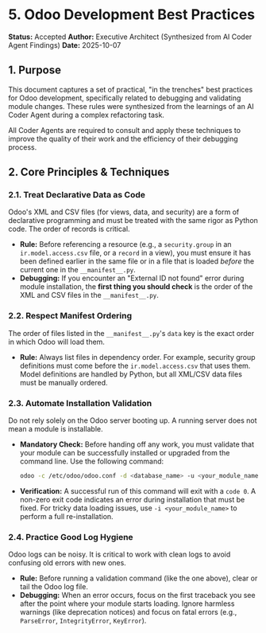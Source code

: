 # 5. Odoo Development Best Practices

**Status:** Accepted
**Author:** Executive Architect (Synthesized from AI Coder Agent Findings)
**Date:** 2025-10-07

## 1. Purpose

This document captures a set of practical, "in the trenches" best practices for Odoo development, specifically related to debugging and validating module changes. These rules were synthesized from the learnings of an AI Coder Agent during a complex refactoring task.

All Coder Agents are required to consult and apply these techniques to improve the quality of their work and the efficiency of their debugging process.

## 2. Core Principles & Techniques

### 2.1. Treat Declarative Data as Code

Odoo's XML and CSV files (for views, data, and security) are a form of declarative programming and must be treated with the same rigor as Python code. The order of records is critical.

-   **Rule:** Before referencing a resource (e.g., a `security.group` in an `ir.model.access.csv` file, or a `record` in a view), you must ensure it has been defined earlier in the same file or in a file that is loaded *before* the current one in the `__manifest__.py`.
-   **Debugging:** If you encounter an "External ID not found" error during module installation, the **first thing you should check** is the order of the XML and CSV files in the `__manifest__.py`.

### 2.2. Respect Manifest Ordering

The order of files listed in the `__manifest__.py`'s `data` key is the exact order in which Odoo will load them.

-   **Rule:** Always list files in dependency order. For example, security group definitions must come before the `ir.model.access.csv` that uses them. Model definitions are handled by Python, but all XML/CSV data files must be manually ordered.

### 2.3. Automate Installation Validation

Do not rely solely on the Odoo server booting up. A running server does not mean a module is installable.

-   **Mandatory Check:** Before handing off any work, you must validate that your module can be successfully installed or upgraded from the command line. Use the following command:
    ```bash
    odoo -c /etc/odoo/odoo.conf -d <database_name> -u <your_module_name> --stop-after-init
    ```
-   **Verification:** A successful run of this command will exit with a `code 0`. A non-zero exit code indicates an error during installation that must be fixed. For tricky data loading issues, use `-i <your_module_name>` to perform a full re-installation.

### 2.4. Practice Good Log Hygiene

Odoo logs can be noisy. It is critical to work with clean logs to avoid confusing old errors with new ones.

-   **Rule:** Before running a validation command (like the one above), clear or tail the Odoo log file.
-   **Debugging:** When an error occurs, focus on the first traceback you see after the point where your module starts loading. Ignore harmless warnings (like deprecation notices) and focus on fatal errors (e.g., `ParseError`, `IntegrityError`, `KeyError`).
